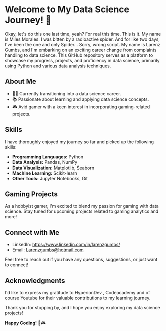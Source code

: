 # Welcome to My Data Science Journey! 🚀
Okay, let's do this one last time, yeah? For real this time. This is it. My name is Miles Morales. I was bitten by a radioactive spider. And for like two days, I've been the one and only Spider…
Sorry, wrong script.
My name is Larenz Gumbs, and I'm embarking on an exciting career change from complaints handling to data science. This GitHub repository serves as a platform to showcase my progress, projects, and proficiency in data science, primarily using Python and various data analysis techniques.

## About Me
- 👩‍💻 Currently transitioning into a data science career.
- 📚 Passionate about learning and applying data science concepts.
- 🎮 Avid gamer with a keen interest in incorporating gaming-related projects.

## Skills
I have thoroughly enjoyed my journey so far and picked up the following skills:
- **Programming Languages:** Python
- **Data Analysis:** Pandas, NumPy
- **Data Visualization:** Matplotlib, Seaborn
- **Machine Learning:** Scikit-learn
- **Other Tools:** Jupyter Notebooks, Git

## Gaming Projects

As a hobbyist gamer, I'm excited to blend my passion for gaming with data science. Stay tuned for upcoming projects related to gaming analytics and more!

## Connect with Me

- LinkedIn: https://www.linkedin.com/in/larenzgumbs/
- Email: Larenzgumbs@hotmail.com

Feel free to reach out if you have any questions, suggestions, or just want to connect!

## Acknowledgments

I'd like to express my gratitude to HyperionDev , Codeacademy and of course Youtube for their valuable contributions to my learning journey.

Thank you for stopping by, and I hope you enjoy exploring my data science projects!

**Happy Coding!** 🚀🎮
